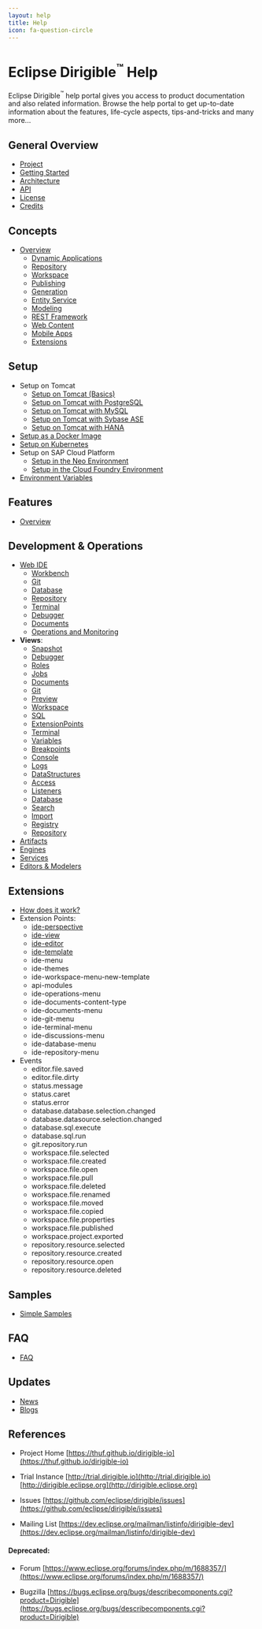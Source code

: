 ```yaml
---
layout: help
title: Help
icon: fa-question-circle
---
```


Eclipse Dirigible<sup>&trade;</sup> Help
===

Eclipse Dirigible<sup>&trade;</sup> help portal gives you access to product documentation and also related information.
Browse the help portal to get up-to-date information about the features, life-cycle aspects, tips-and-tricks and many more...

General Overview
---

* [Project](project.html)
* [Getting Started](getting_started.html)
* [Architecture](architecture.html)
* [API](../api/)
* [License](license.html)
* [Credits](credits.html)


Concepts
---

* [Overview](concepts.html)
  * [Dynamic Applications](concepts_dynamic_applications.html)
  * [Repository](concepts_repository.html)
  * [Workspace](concepts_workspace.html)
  * [Publishing](concepts_publishing.html)
  * [Generation](concepts_generation.html)
  * [Entity Service](concepts_entity_service.html)
  * [Modeling](editorsandmodelers.html)
  * [REST Framework](concepts_rest.html)
  * [Web Content](concepts_web_content.html)
  * [Mobile Apps](https://tabris.com/)
  * [Extensions](concepts_extensions.html)

Setup
---

* Setup on Tomcat
  * [Setup on Tomcat (Basics)](setup_tomcat.html)
  * [Setup on Tomcat with PostgreSQL](setup_tomcat_postgresql.html)
  * [Setup on Tomcat with MySQL](setup_tomcat_mysql.html)
  * [Setup on Tomcat with Sybase ASE](setup_tomcat_sybase.html)
  * [Setup on Tomcat with HANA](setup_tomcat_hana.html)
* [Setup as a Docker Image](setup_docker.html)
* [Setup on Kubernetes](setup_kubernetes.html)
* Setup on SAP Cloud Platform
  * [Setup in the Neo Environment](setup_sapcp.html)
  * [Setup in the Cloud Foundry Environment](setup_cloudfoundry.html)
* [Environment Variables](setup_environment_variables.html)

Features
---

* [Overview](features.html)

Development & Operations
---

* [Web IDE](ide.html)
  * [Workbench](ide_perspective_workbench.html)
  * [Git](ide_perspective_git.html)
  * [Database](ide_perspective_database.html)
  * [Repository](ide_perspective_repository.html) 
  * [Terminal](ide_perspective_terminal.html)
  * [Debugger](ide_perspective_debugger.html)
  * [Documents](ide_perspective_documents.html)
  * [Operations and Monitoring](ide_perspective_operations.html)
* **Views**: 
  * [Snapshot](ide_view_snapshot.html)
  * [Debugger](ide_view_debugger.html)
  * [Roles](ide_view_roles.html)
  * [Jobs](ide_view_jobs.html)
  * [Documents](ide_view_documents.html)
  * [Git](ide_view_git.html)
  * [Preview](ide_view_preview.html)
  * [Workspace](ide_view_workspace.html)
  * [SQL](ide_view_sql.html)
  * [ExtensionPoints](ide_view_extensionpoints.html)
  * [Terminal](ide_view_terminal.html)
  * [Variables](ide_view_variables.html)
  * [Breakpoints](ide_view_breakpoints.html)
  * [Console](ide_view_console.html)
  * [Logs](ide_view_logs.html)
  * [DataStructures](ide_view_datastructures.html)
  * [Access](ide_view_access.html)
  * [Listeners](ide_view_listeners.html)
  * [Database](ide_view_database.html)
  * [Search](ide_view_search.html)
  * [Import](ide_view_import.html)
  * [Registry](ide_view_registry.html)
  * [Repository](ide_view_repository.html)
* [Artifacts](artifacts.html)
* [Engines](engines.html)
* [Services](services.html)
* [Editors & Modelers](editorsandmodelers.html)


Extensions
---


* [How does it work?](concepts_extensions.html)
* Extension Points:
  * [ide-perspective](extension_perspective.html)
  * [ide-view](extension_view.html)
  * [ide-editor](extension_editor.html)
  * [ide-template](extension_template.html)
  * ide-menu
  * ide-themes
  * ide-workspace-menu-new-template
  * api-modules
  * ide-operations-menu
  * ide-documents-content-type
  * ide-documents-menu
  * ide-git-menu
  * ide-terminal-menu
  * ide-discussions-menu
  * ide-database-menu
  * ide-repository-menu
* Events
  * editor.file.saved
  * editor.file.dirty
  * status.message
  * status.caret
  * status.error
  * database.database.selection.changed
  * database.datasource.selection.changed
  * database.sql.execute
  * database.sql.run
  * git.repository.run
  * workspace.file.selected
  * workspace.file.created
  * workspace.file.open
  * workspace.file.pull
  * workspace.file.deleted
  * workspace.file.renamed
  * workspace.file.moved
  * workspace.file.copied
  * workspace.file.properties
  * workspace.file.published
  * workspace.project.exported
  * repository.resource.selected
  * repository.resource.created
  * repository.resource.open
  * repository.resource.deleted

Samples
---

* [Simple Samples](../samples/)

FAQ
---
* [FAQ](faq.html)


Updates
---

* [News](/news.html)
* [Blogs](/blogs.html)

References
---

- Project Home
[https://thuf.github.io/dirigible-io](https://thuf.github.io/dirigible-io)

- Trial Instance
[http://trial.dirigible.io](http://trial.dirigible.io)
[http://dirigible.eclipse.org](http://dirigible.eclipse.org)

- Issues
[https://github.com/eclipse/dirigible/issues](https://github.com/eclipse/dirigible/issues)

- Mailing List
[https://dev.eclipse.org/mailman/listinfo/dirigible-dev](https://dev.eclipse.org/mailman/listinfo/dirigible-dev)


#### Deprecated:

- Forum
[https://www.eclipse.org/forums/index.php/m/1688357/](https://www.eclipse.org/forums/index.php/m/1688357/)

- Bugzilla
[https://bugs.eclipse.org/bugs/describecomponents.cgi?product=Dirigible](https://bugs.eclipse.org/bugs/describecomponents.cgi?product=Dirigible)
